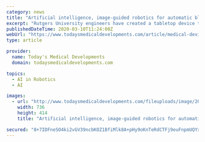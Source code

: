 ```yaml
---
category: news
title: "Artificial intelligence, image-guided robotics for automatic blood draw"
excerpt: "Rutgers University engineers have created a tabletop device that combines a robot, artificial intelligence (AI), and near-infrared and ultrasound imaging to draw blood or insert catheters for fluid and drug delivery. Research results, published in the journal Nature Machine Intelligence, suggest medical robots could reduce injuries, improve ..."
publishedDateTime: 2020-03-10T11:24:00Z
webUrl: "https://www.todaysmedicaldevelopments.com/article/medical-device-robotic-image-guided-artificial-intelligence-blood-draw/"
type: article

provider:
  name: Today's Medical Developments
  domain: todaysmedicaldevelopments.com

topics:
  - AI in Robotics
  - AI

images:
  - url: "http://www.todaysmedicaldevelopments.com/fileuploads/image/2020/03/04/Artificial-intelligence-image-guided-robotics-automatic-blood-draw.jpg?w=736&h=414&mode=crop"
    width: 736
    height: 414
    title: "Artificial intelligence, image-guided robotics for automatic blood draw"

secured: "8+7IDFneSO4ki2vGV39ncbKOZ1BfiMlk8A+pHy9oKnTeRdCTFj9euFnpmUQYxmczKwE5gIophhXc6kr2j5sOvIH24I1oPVH7tdtuziZ1TtSuKvyYy3Ng499wYvgssI3FoZkQFXpa6+iBsn4SxJJ/kA+E0sDhwAp4Q2Xt3WjOeWd0TbX07YoSkCkLpeFlor2F/+GCVBn9Gz4CDtM0jg41GR21LSueOHe7gx0grFyV9TbUbtXdxaFr60plyc//8ZK3n/0dlQXyZNa3Prt2hbDCttWYDznRazHh1xpR5LXfSv7mdzcHTVoqMGTnvWj7cTji;kM4x2UH9cbH92KhEyoEXlQ=="
---
```


